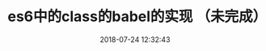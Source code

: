 ---
title: es6中的class的babel的实现 （未完成）
date: 2018-07-24 12:32:43
tags: [ECMAScript6]
categories: [ECMAScript6]
description: es6中的class是语法糖babel的实现
---
